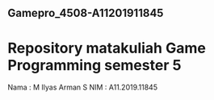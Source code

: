 ## Gamepro_4508-A11201911845
Repository matakuliah Game Programming semester 5
=======

Nama  : M Ilyas Arman S
NIM   : A11.2019.11845
